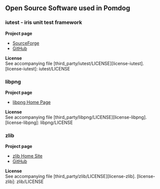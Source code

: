 Open Source Software used in Pomdog
-----------------------------------

### iutest - iris unit test framework

**Project page**

* [SourceForge](http://iutest.sourceforge.jp/)
* [GitHub](https://github.com/srz-zumix/iutest)

**License**  
See accompanying file [third_party/iutest/LICENSE][license-iutest].
[license-iutest]: iutest/LICENSE

### libpng

**Project page**

* [libpng Home Page](http://www.libpng.org/pub/png/libpng.html)

**License**  
See accompanying file [third_party/libpng/LICENSE][license-libpng].
[license-libpng]: libpng/LICENSE


### zlib

**Project page**

* [zlib Home Site](http://www.zlib.net/)
* [GitHub](https://github.com/madler/zlib)

**License**  
See accompanying file [third_party/zlib/LICENSE][license-zlib].
[license-zlib]: zlib/LICENSE
